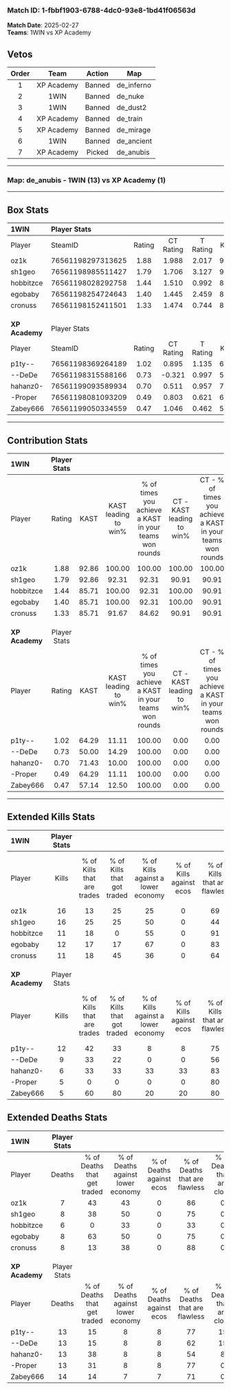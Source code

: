### Match ID: 1-fbbf1903-6788-4dc0-93e8-1bd41f06563d  
**Match Date**: 2025-02-27  
**Teams**: 1WIN vs XP Academy  

## Vetos  

| Order | Team | Action | Map |
| :---: | :--: | :----: | --- |
| 1 | XP Academy | Banned | de_inferno |
| 2 | 1WIN | Banned | de_nuke |
| 3 | 1WIN | Banned | de_dust2 |
| 4 | XP Academy | Banned | de_train |
| 5 | XP Academy | Banned | de_mirage |
| 6 | 1WIN | Banned | de_ancient |
| 7 | XP Academy | Picked | de_anubis |

---  

### **Map**: de_anubis - 1WIN (13) vs XP Academy (1)  
---  

## Box Stats  

| **1WIN**       | Player Stats      |        |           |          |       |       |       |         |        |      |     |
| :- | :- | :-: | :-: | :-: | :-: | :-: | :-: | :-: | :-: | :-: | :-: |
| Player         | SteamID           | Rating | CT Rating | T Rating | KAST  |  ADR  | Kills | Assists | Deaths | K/D  | HS% |
| oz1k           | 76561198297313625 |  1.88  |   1.988   |  2.017   | 92.86 | 123.6 |  16   |    3    |   7    | 2.29 | 56  |
| sh1geo         | 76561198985511427 |  1.79  |   1.706   |  3.127   | 92.86 | 109.6 |  16   |    3    |   8    | 2.00 | 50  |
| hobbitzce      | 76561198028292758 |  1.44  |   1.510   |  0.992   | 85.71 | 79.9  |  11   |    6    |   6    | 1.83 | 36  |
| egobaby        | 76561198254724643 |  1.40  |   1.445   |  2.459   | 85.71 | 83.9  |  12   |    1    |   8    | 1.50 | 16  |
| cronuss        | 76561198152411501 |  1.33  |   1.474   |  0.744   | 85.71 | 77.8  |  11   |    3    |   8    | 1.38 | 45  |
|                |                   |        |           |          |       |       |       |         |        |      |     |
|                |                   |        |           |          |       |       |       |         |        |      |     |
|                |                   |        |           |          |       |       |       |         |        |      |     |
| **XP Academy** | Player Stats      |        |           |          |       |       |       |         |        |      |     |
| Player         | SteamID           | Rating | CT Rating | T Rating | KAST  |  ADR  | Kills | Assists | Deaths | K/D  | HS% |
| p1ty--         | 76561198369264189 |  1.02  |   0.895   |  1.135   | 64.29 | 77.4  |  12   |    0    |   13   | 0.92 | 50  |
| --DeDe         | 76561198315588166 |  0.73  |  -0.321   |  0.997   | 50.00 | 71.4  |   9   |    2    |   13   | 0.69 | 33  |
| hahanz0-       | 76561199093589934 |  0.70  |   0.511   |  0.957   | 71.43 | 65.4  |   6   |    5    |   13   | 0.46 | 100 |
| -Proper        | 76561198081093209 |  0.49  |   0.803   |  0.621   | 64.29 | 40.1  |   5   |    3    |   13   | 0.38 | 40  |
| Zabey666       | 76561199050334559 |  0.47  |   1.046   |  0.462   | 57.14 | 53.6  |   5   |    6    |   14   | 0.36 | 20  |
---  

## Contribution Stats  

| **1WIN**       | Player Stats |       |                      |                                                        |                           |                                                             |                          |                                                            |
| :- | :-: | :-: | :-: | :-: | :-: | :-: | :-: | :-: |
| Player         |    Rating    | KAST  | KAST leading to win% | % of times you achieve a KAST in your teams won rounds | CT - KAST leading to win% | CT - % of times you achieve a KAST in your teams won rounds | T - KAST leading to win% | T - % of times you achieve a KAST in your teams won rounds |
| oz1k           |     1.88     | 92.86 |        100.00        |                         100.00                         |          100.00           |                           100.00                            |          100.00          |                           100.00                           |
| sh1geo         |     1.79     | 92.86 |        92.31         |                         92.31                          |           90.91           |                            90.91                            |          100.00          |                           100.00                           |
| hobbitzce      |     1.44     | 85.71 |        100.00        |                         92.31                          |          100.00           |                            90.91                            |          100.00          |                           100.00                           |
| egobaby        |     1.40     | 85.71 |        100.00        |                         92.31                          |          100.00           |                            90.91                            |          100.00          |                           100.00                           |
| cronuss        |     1.33     | 85.71 |        91.67         |                         84.62                          |           90.91           |                            90.91                            |          100.00          |                           50.00                            |
|                |              |       |                      |                                                        |                           |                                                             |                          |                                                            |
|                |              |       |                      |                                                        |                           |                                                             |                          |                                                            |
|                |              |       |                      |                                                        |                           |                                                             |                          |                                                            |
| **XP Academy** | Player Stats |       |                      |                                                        |                           |                                                             |                          |                                                            |
| Player         |    Rating    | KAST  | KAST leading to win% | % of times you achieve a KAST in your teams won rounds | CT - KAST leading to win% | CT - % of times you achieve a KAST in your teams won rounds | T - KAST leading to win% | T - % of times you achieve a KAST in your teams won rounds |
| p1ty--         |     1.02     | 64.29 |        11.11         |                         100.00                         |           0.00            |                            0.00                             |          12.50           |                           100.00                           |
| --DeDe         |     0.73     | 50.00 |        14.29         |                         100.00                         |           0.00            |                            0.00                             |          14.29           |                           100.00                           |
| hahanz0-       |     0.70     | 71.43 |        10.00         |                         100.00                         |           0.00            |                            0.00                             |          11.11           |                           100.00                           |
| -Proper        |     0.49     | 64.29 |        11.11         |                         100.00                         |           0.00            |                            0.00                             |          14.29           |                           100.00                           |
| Zabey666       |     0.47     | 57.14 |        12.50         |                         100.00                         |           0.00            |                            0.00                             |          16.67           |                           100.00                           |
---  

## Extended Kills Stats  

| **1WIN**       | Player Stats |                            |                            |                                    |                         |                              |                                 |                                       |                    |           |
| :- | :-: | :-: | :-: | :-: | :-: | :-: | :-: | :-: | :-: | :-: |
| Player         |    Kills     | % of Kills that are trades | % of Kills that got traded | % of Kills against a lower economy | % of Kills against ecos | % of Kills that are flawless | % of Kills that are close duels | % of Kills that are assisted by flash | Pistol Round Kills | AWP Kills |
| oz1k           |      16      |             13             |             25             |                 25                 |            0            |              69              |                0                |                  13                   |         0          |     4     |
| sh1geo         |      16      |             25             |             25             |                 50                 |            0            |              44              |               13                |                   0                   |         0          |     4     |
| hobbitzce      |      11      |             18             |             0              |                 55                 |            0            |              91              |                0                |                   0                   |         0          |     0     |
| egobaby        |      12      |             17             |             17             |                 67                 |            0            |              83              |                8                |                   0                   |         6          |     0     |
| cronuss        |      11      |             18             |             45             |                 36                 |            0            |              64              |               18                |                   0                   |         0          |     2     |
|                |              |                            |                            |                                    |                         |                              |                                 |                                       |                    |           |
|                |              |                            |                            |                                    |                         |                              |                                 |                                       |                    |           |
|                |              |                            |                            |                                    |                         |                              |                                 |                                       |                    |           |
| **XP Academy** | Player Stats |                            |                            |                                    |                         |                              |                                 |                                       |                    |           |
| Player         |    Kills     | % of Kills that are trades | % of Kills that got traded | % of Kills against a lower economy | % of Kills against ecos | % of Kills that are flawless | % of Kills that are close duels | % of Kills that are assisted by flash | Pistol Round Kills | AWP Kills |
| p1ty--         |      12      |             42             |             33             |                 8                  |            8            |              75              |                0                |                   8                   |         2          |     1     |
| --DeDe         |      9       |             33             |             22             |                 0                  |            0            |              56              |                0                |                   0                   |         0          |     3     |
| hahanz0-       |      6       |             33             |             33             |                 33                 |           33            |              83              |                0                |                   0                   |         0          |     1     |
| -Proper        |      5       |             0              |             0              |                 0                  |            0            |              80              |                0                |                   0                   |         0          |     0     |
| Zabey666       |      5       |             60             |             80             |                 20                 |           20            |              80              |                0                |                   0                   |         0          |     1     |
## Extended Deaths Stats  

| **1WIN**       | Player Stats |                             |                                   |                          |                               |                            |                           |               |
| :- | :-: | :-: | :-: | :-: | :-: | :-: | :-: | :-: |
| Player         |    Deaths    | % of Deaths that get traded | % of Deaths against lower economy | % of Deaths against ecos | % of Deaths that are flawless | % of Deaths that are close | % of Deaths while blinded | Deaths to AWP |
| oz1k           |      7       |             43              |                43                 |            0             |              86               |             0              |            14             |       1       |
| sh1geo         |      8       |             38              |                50                 |            0             |              75               |             0              |             0             |       1       |
| hobbitzce      |      6       |              0              |                33                 |            0             |              33               |             0              |             0             |       0       |
| egobaby        |      8       |             63              |                50                 |            0             |              75               |             0              |             0             |       0       |
| cronuss        |      8       |             13              |                38                 |            0             |              88               |             0              |             0             |       0       |
|                |              |                             |                                   |                          |                               |                            |                           |               |
|                |              |                             |                                   |                          |                               |                            |                           |               |
|                |              |                             |                                   |                          |                               |                            |                           |               |
| **XP Academy** | Player Stats |                             |                                   |                          |                               |                            |                           |               |
| Player         |    Deaths    | % of Deaths that get traded | % of Deaths against lower economy | % of Deaths against ecos | % of Deaths that are flawless | % of Deaths that are close | % of Deaths while blinded | Deaths to AWP |
| p1ty--         |      13      |             15              |                 8                 |            8             |              77               |             15             |             0             |       1       |
| --DeDe         |      13      |             15              |                 8                 |            8             |              62               |             15             |             8             |       2       |
| hahanz0-       |      13      |             38              |                 8                 |            8             |              54               |             8              |             0             |       1       |
| -Proper        |      13      |             31              |                 8                 |            8             |              77               |             0              |             8             |       0       |
| Zabey666       |      14      |             14              |                 7                 |            7             |              71               |             0              |             0             |       2       |
